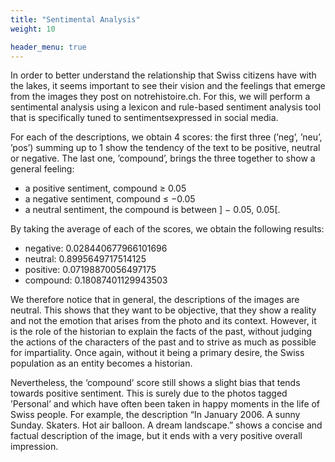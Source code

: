 ```yaml
---
title: "Sentimental Analysis"
weight: 10

header_menu: true
---
```



In order to better understand the relationship that Swiss citizens have with the lakes, it seems important to see their vision and the feelings that emerge from the images they post on notrehistoire.ch.
For this, we will perform a sentimental analysis using a lexicon and rule-based sentiment analysis tool that is specifically tuned to sentimentsexpressed in social media.

For each of the descriptions, we obtain 4 scores: the first three (’neg’, ’neu’, ’pos’) summing up to 1 show the tendency of the text to be positive, neutral or negative. The last one, ’compound’, brings the three together to show a general feeling:
- a positive sentiment, compound ≥ 0.05
- a negative sentiment, compound ≤ −0.05
- a neutral sentiment, the compound is between ] − 0.05, 0.05[.

By taking the average of each of the scores, we obtain the following results:
- negative: 0.028440677966101696
- neutral: 0.8995649717514125
- positive: 0.07198870056497175
- compound: 0.18087401129943503

We therefore notice that in general, the descriptions of the images are neutral. This shows that they want to be objective, that they show a reality and not the emotion that arises from the photo and its context. However, it is the role of the historian to explain the facts of the past, without judging the actions of the characters of the past and to strive as much as possible for impartiality. Once again, without it being a primary desire, the Swiss population as an entity becomes a historian.

Nevertheless, the ‘compound’ score still shows a slight bias that tends towards positive sentiment. This is surely due to the photos tagged ’Personal’ and which have often been taken in happy moments in the life of Swiss people.
For example, the description “In January 2006. A sunny Sunday. Skaters. Hot air balloon. A dream landscape.” shows a concise and factual description of the image, but it ends with a very positive overall impression.